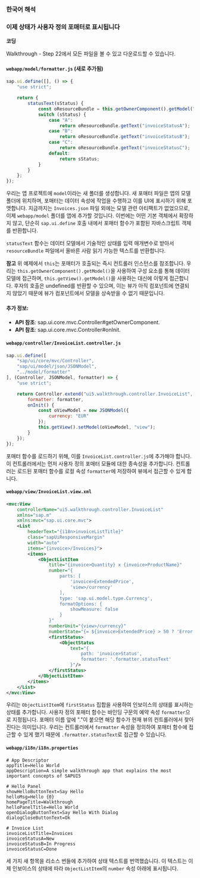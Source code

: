 ### 한국어 해석

### **이제 상태가 사용자 정의 포매터로 표시됩니다**

**코딩**

Walkthrough - Step 22에서 모든 파일을 볼 수 있고 다운로드할 수 있습니다.

#### `webapp/model/formatter.js` (새로 추가됨)

```javascript
sap.ui.define([], () => {
	"use strict";

	return {
		statusText(sStatus) {
			const oResourceBundle = this.getOwnerComponent().getModel("i18n").getResourceBundle();
			switch (sStatus) {
				case "A":
					return oResourceBundle.getText("invoiceStatusA");
				case "B":
					return oResourceBundle.getText("invoiceStatusB");
				case "C":
					return oResourceBundle.getText("invoiceStatusC");
				default:
					return sStatus;
			}
		}
	};
});
```

우리는 앱 프로젝트에 `model`이라는 새 폴더를 생성합니다. 새 포매터 파일은 앱의 모델 폴더에 위치하며, 포매터는 데이터 속성에 작업을 수행하고 이를 UI에 표시하기 위해 포맷합니다. 지금까지는 `Invoices.json` 파일 외에는 모델 관련 아티팩트가 없었으므로, 이제 `webapp/model` 폴더를 앱에 추가할 것입니다. 이번에는 어떤 기본 객체에서 확장하지 않고, 단순히 `sap.ui.define` 호출 내에서 포매터 함수가 포함된 자바스크립트 객체를 반환합니다.

`statusText` 함수는 데이터 모델에서 기술적인 상태를 입력 매개변수로 받아서 `resourceBundle` 파일에서 올바른 사람 읽기 가능한 텍스트를 반환합니다.

**참고**
위 예제에서 `this`는 포매터가 호출되는 즉시 컨트롤러 인스턴스를 참조합니다. 우리는 `this.getOwnerComponent().getModel()`을 사용하여 구성 요소를 통해 데이터 모델에 접근하며, `this.getView().getModel()`을 사용하는 대신에 이렇게 접근합니다. 후자의 호출은 undefined를 반환할 수 있으며, 이는 뷰가 아직 컴포넌트에 연결되지 않았기 때문에 뷰가 컴포넌트에서 모델을 상속받을 수 없기 때문입니다.

#### 추가 정보:

- **API 참조**: sap.ui.core.mvc.Controller#getOwnerComponent.
- **API 참조**: sap.ui.core.mvc.Controller#onInit.

#### `webapp/controller/InvoiceList.controller.js`

```javascript
sap.ui.define([
	"sap/ui/core/mvc/Controller",
	"sap/ui/model/json/JSONModel",
	"../model/formatter"
], (Controller, JSONModel, formatter) => {
	"use strict";

	return Controller.extend("ui5.walkthrough.controller.InvoiceList", {
		formatter: formatter,
		onInit() {
			const oViewModel = new JSONModel({
				currency: "EUR"
			});
			this.getView().setModel(oViewModel, "view");
		}
	});
});
```

포매터 함수를 로드하기 위해, 이를 `InvoiceList.controller.js`에 추가해야 합니다. 이 컨트롤러에서는 먼저 사용자 정의 포매터 모듈에 대한 종속성을 추가합니다. 컨트롤러는 로드된 포매터 함수를 로컬 속성 `formatter`에 저장하여 뷰에서 접근할 수 있게 합니다.

#### `webapp/view/InvoiceList.view.xml`

```xml
<mvc:View
    controllerName="ui5.walkthrough.controller.InvoiceList"
    xmlns="sap.m"
    xmlns:mvc="sap.ui.core.mvc">
    <List
        headerText="{i18n>invoiceListTitle}"
        class="sapUiResponsiveMargin"
        width="auto"
        items="{invoice>/Invoices}">
        <items>
            <ObjectListItem
                title="{invoice>Quantity} x {invoice>ProductName}"
                number="{
                    parts: [
                        'invoice>ExtendedPrice',
                        'view>/currency'
                    ],
                    type: 'sap.ui.model.type.Currency',
                    formatOptions: {
                        showMeasure: false
                    }
                }"
                numberUnit="{view>/currency}"
                numberState="{= ${invoice>ExtendedPrice} > 50 ? 'Error' : 'Success' }">
                <firstStatus>
                    <ObjectStatus
                        text="{
                            path: 'invoice>Status',
                            formatter: '.formatter.statusText'
                        }"/>
                </firstStatus>
            </ObjectListItem>
        </items>
    </List>
</mvc:View>
```

우리는 `ObjectListItem`에 `firstStatus` 집합을 사용하여 인보이스의 상태를 표시하는 상태를 추가합니다. 사용자 정의 포매터 함수는 바인딩 구문의 예약 속성 `formatter`으로 지정됩니다. 포매터 이름 앞에 "."이 붙으면 해당 함수가 현재 뷰의 컨트롤러에서 찾아진다는 의미입니다. 우리는 컨트롤러에서 `formatter` 속성을 정의하여 포매터 함수에 접근할 수 있게 했기 때문에 `.formatter.statusText`로 접근할 수 있습니다.

#### `webapp/i18n/i18n.properties`

```properties
# App Descriptor
appTitle=Hello World
appDescription=A simple walkthrough app that explains the most important concepts of SAPUI5

# Hello Panel
showHelloButtonText=Say Hello
helloMsg=Hello {0}
homePageTitle=Walkthrough
helloPanelTitle=Hello World
openDialogButtonText=Say Hello With Dialog
dialogCloseButtonText=Ok

# Invoice List
invoiceListTitle=Invoices
invoiceStatusA=New
invoiceStatusB=In Progress
invoiceStatusC=Done
```

세 가지 새 항목을 리소스 번들에 추가하여 상태 텍스트를 번역했습니다. 이 텍스트는 이제 인보이스의 상태에 따라 `ObjectListItem`의 `number` 속성 아래에 표시됩니다.